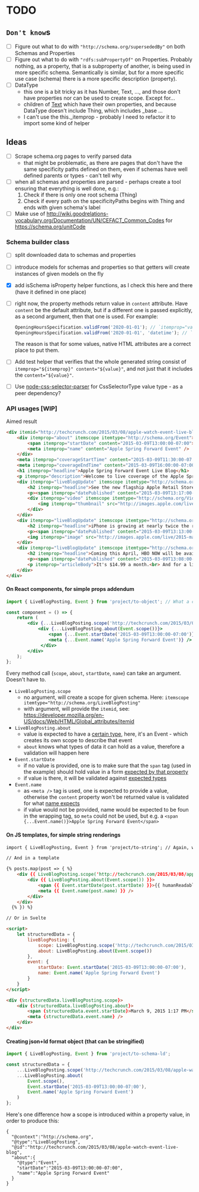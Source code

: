 # TODO

## `Don't know`s

 - [ ] Figure out what to do with `"http://schema.org/supersededBy"` on both Schemas and Properties
 - [ ] Figure out what to do with `"rdfs:subPropertyOf"` on Properties. Probably nothing, as a property, that is a subproperty of another, is being used in more specific schema. Semantically is similar, but for a more specific use case (schema) there is a more specific description (property).
 - [ ] DataType
   - this one is a bit tricky as it has Number, Text, ..., and those don't have properties nor can be used to create scope. Except for...
   - children of [Text](https://schema.org/Text) which have their own properties, and because DataType doesn't include Thing, which includes _base ...
   - I can't use the this._itemprop - probably I need to refactor it to import some kind of helper

## Ideas

 - [ ] Scrape schema.org pages to verify parsed data
   - that might be problematic, as there are pages that don't have the same specificity paths defined on them, even if schemas have well defined parents or types - can't tell why
 - [ ] when all schemas and properties are parsed - perhaps create a tool ensuring that everything is well done, e.g.:
   1. Check if there is only one root schema (Thing)
   1. Check if every path on the specificityPaths begins with Thing and ends with given schema's label
 - [ ] Make use of http://wiki.goodrelations-vocabulary.org/Documentation/UN/CEFACT_Common_Codes for https://schema.org/unitCode

### Schema builder class

 - [ ] split downloaded data to schemas and properties
 - [ ] introduce models for schemas and properties so that getters will create instances of given models on the fly
 - [x] add isSchema isProperty helper functions, as I check this here and there (have it defined in one place)
 - [ ] right now, the property methods return value in `content` attribute. Have `content` be the default attribute, but if a different one is passed explicitly, as a second argument, then that one is used. For example:
   
   ```js
   OpeningHoursSpecification.validFrom('2020-01-01'); // `itemprop="validFrom" content="2020-01-01"`
   OpeningHoursSpecification.validFrom('2020-01-01', 'datetime'); // `itemprop="validFrom" datetime="2020-01-01"`
   ``` 
       
   The reason is that for some values, native HTML attributes are a correct place to put them.
 - [ ] Add test helper that verifies that the whole generated string consist of `itemprop="${itemprop}" content="${value}"`, and not just that it includes the `content="${value}"`.
 - [ ] Use [node-css-selector-parser](https://www.npmjs.com/package/css-selector-parser) for CssSelectorType value type - as a peer dependency?

### API usages [WIP]

Aimed result

```html
<div itemid="http://techcrunch.com/2015/03/08/apple-watch-event-live-blog" itemscope itemtype="http://schema.org/LiveBlogPosting">
    <div itemprop="about" itemscope itemtype="http://schema.org/Event">
        <span itemprop="startDate" content="2015-03-09T13:00:00-07:00">March 9, 2015 1:17 PM</span>
        <meta itemprop="name" content="Apple Spring Forward Event" />
    </div>
    <meta itemprop="coverageStartTime" content="2015-03-09T11:30:00-07:00" />
    <meta itemprop="coverageEndTime" content="2015-03-09T16:00:00-07:00" />
    <h1 itemprop="headline">Apple Spring Forward Event Live Blog</h1>
    <p itemprop="description">Welcome to live coverage of the Apple Spring Forward …</p>
    <div itemprop="liveBlogUpdate" itemscope itemtype="http://schema.org/BlogPosting">
        <h2 itemprop="headline">See the new flagship Apple Retail Store in West Lake, China.</h2>
        <p><span itemprop="datePublished" content="2015-03-09T13:17:00-07:00">March 9, 2015 1:17 PM</span></p>
        <div itemprop="video" itemscope itemtype="http://schema.org/VideoObject">
            <img itemprop="thumbnail" src="http://images.apple.com/live/2015-mar-event/images/908d2e_large_2x.jpg" />
        </div>
    </div>
    <div itemprop="liveBlogUpdate" itemscope itemtype="http://schema.org/BlogPosting">
        <h2 itemprop="headline">iPhone is growing at nearly twice the rate of the rest of the smartphone market.</h2>
        <p><span itemprop="datePublished" content="2015-03-09T13:13:00-07:00">March 9, 2015 1:13 PM</span></p>
        <img itemprop="image" src="http://images.apple.com/live/2015-mar-event/images/573cb_xlarge_2x.jpg"/>
    </div>
    <div itemprop="liveBlogUpdate" itemscope itemtype="http://schema.org/BlogPosting">
        <h2 itemprop="headline">Coming this April, HBO NOW will be available exclusively in the U.S. on Apple TV and the App Store.</h2>
        <p><span itemprop="datePublished" content="2015-03-09T13:08:00-07:00">March 9, 2015 1:08PM</span></p>
        <p itemprop="articleBody">It's $14.99 a month.<br> And for a limited time, …</p>
    </div>
</div>
```

#### On React components, for simple props addendum
```jsx harmony
import { LiveBlogPosting, Event } from 'project/to-object'; // What a crappy name ;) 

const component = () => {
    return (
        <div {...LiveBlogPosting.scope('http://techcrunch.com/2015/03/08/apple-watch-event-live-blog')}>
            <div {...LiveBlogPosting.about(Event.scope())}>
                <span {...Event.startDate('2015-03-09T13:00:00-07:00')}>March 9, 2015 1:17 PM</span>
                <meta {...Event.name('Apple Spring Forward Event')} />
             </div>
        </div>
    );
};
```

Every method call (`scope`, `about`, `startDate`, `name`) can take an argument. Doesn't have to.

 - `LiveBlogPosting.scope`
   - no argument, will create a scope for given schema. Here: `itemscope itemtype="http://schema.org/LiveBlogPosting"`
   - with argument, will provide the `itemid`, see: https://developer.mozilla.org/en-US/docs/Web/HTML/Global_attributes/itemid
 - `LiveBlogPosting.about`
   - value is expected to have a [certain type](https://schema.org/about), here, it's an Event - which creates its own scope to describe that event
   - `about` knows what types of data it can hold as a value, therefore a validation will happen here 
 - `Event.startDate`
   - if no value is provided, one is to make sure that the `span` tag (used in the example) should hold value in a form [expected by that property](https://schema.org/startDate)
   - if value is there, it will be validated against [expected types](https://schema.org/startDate)    
 - `Event.name`
   - as `<meta />` tag is used, one is expected to provide a value, otherwise the `content` property won't be returned
     value is validated for what [name expects](https://schema.org/name)
   - if value would not be provided, name would be expected to be foun in the wrapping tag, so `meta` could not be used,
     but e.g. a `<span {...Event.name()}>Apple Spring Forward Event</span>`

#### On JS templates, for simple string renderings
```html
import { LiveBlogPosting, Event } from 'project/to-string'; // Again, what a crappy name ;) 

// And in a template

{% posts.map(post => { %}
    <div {{ LiveBlogPosting.scope('http://techcrunch.com/2015/03/08/apple-watch-event-live-blog') }}>
        <div {{ LiveBlogPosting.about(Event.scope()) }}>
            <span {{ Event.startDate(post.startDate) }}>{{ humanReadableDate(post.startDate) }}</span>
            <meta {{ Event.name(post.name) }} />
        </div>
    </div>
  {% }) %}

// Or in Svelte

<script>
    let structuredData = {
        liveBlogPosting: {
            scope: LiveBlogPosting.scope('http://techcrunch.com/2015/03/08/apple-watch-event-live-blog'),
            about: LiveBlogPosting.about(Event.scope())
        },
        event: {
            startDate: Event.startDate('2015-03-09T13:00:00-07:00'),
            name: Event.name('Apple Spring Forward Event')
        }
    }
</script>

<div {structuredData.liveBlogPosting.scope}>
    <div {structuredData.liveBlogPosting.about}>
        <span {structuredData.event.startDate}>March 9, 2015 1:17 PM</span>
        <meta {structuredData.event.name} />
    </div>
</div>
```

#### Creating json+ld format object (that can be stringified)

```js
import { LiveBlogPosting, Event } from 'project/to-schema-ld';

const structuredData = {
    ...LiveBlogPosting.scope('http://techcrunch.com/2015/03/08/apple-watch-event-live-blog'),
    ...LiveBlogPosting.about(
        Event.scope(),
        Event.startDate('2015-03-09T13:00:00-07:00'),
        Event.name('Apple Spring Forward Event')
    )
};
```

Here's one difference how a scope is introduced within a property value, in order to produce this:

```json+ld
{
  "@context":"http://schema.org",
  "@type":"LiveBlogPosting",
  "@id":"http://techcrunch.com/2015/03/08/apple-watch-event-live-blog",
  "about":{
    "@type":"Event",
    "startDate":"2015-03-09T13:00:00-07:00",
    "name":"Apple Spring Forward Event"
  }
}
```

